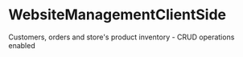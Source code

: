 # WebsiteManagementClientSide
Customers, orders and store's product inventory - CRUD operations enabled
